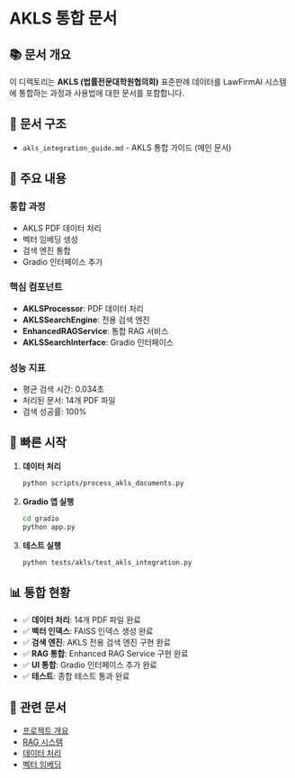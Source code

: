 # AKLS 통합 문서

## 📚 문서 개요

이 디렉토리는 **AKLS (법률전문대학원협의회)** 표준판례 데이터를 LawFirmAI 시스템에 통합하는 과정과 사용법에 대한 문서를 포함합니다.

## 📁 문서 구조

- `akls_integration_guide.md` - AKLS 통합 가이드 (메인 문서)

## 🎯 주요 내용

### 통합 과정
- AKLS PDF 데이터 처리
- 벡터 임베딩 생성
- 검색 엔진 통합
- Gradio 인터페이스 추가

### 핵심 컴포넌트
- **AKLSProcessor**: PDF 데이터 처리
- **AKLSSearchEngine**: 전용 검색 엔진
- **EnhancedRAGService**: 통합 RAG 서비스
- **AKLSSearchInterface**: Gradio 인터페이스

### 성능 지표
- 평균 검색 시간: 0.034초
- 처리된 문서: 14개 PDF 파일
- 검색 성공률: 100%

## 🚀 빠른 시작

1. **데이터 처리**
   ```bash
   python scripts/process_akls_documents.py
   ```

2. **Gradio 앱 실행**
   ```bash
   cd gradio
   python app.py
   ```

3. **테스트 실행**
   ```bash
   python tests/akls/test_akls_integration.py
   ```

## 📊 통합 현황

- ✅ **데이터 처리**: 14개 PDF 파일 완료
- ✅ **벡터 인덱스**: FAISS 인덱스 생성 완료
- ✅ **검색 엔진**: AKLS 전용 검색 엔진 구현 완료
- ✅ **RAG 통합**: Enhanced RAG Service 구현 완료
- ✅ **UI 통합**: Gradio 인터페이스 추가 완료
- ✅ **테스트**: 종합 테스트 통과 완료

## 🔗 관련 문서

- [프로젝트 개요](../01_project_overview/project_overview.md)
- [RAG 시스템](../05_rag_system/rag_architecture.md)
- [데이터 처리](../03_data_processing/preprocessing_guide.md)
- [벡터 임베딩](../04_vector_embedding/embedding_guide.md)
